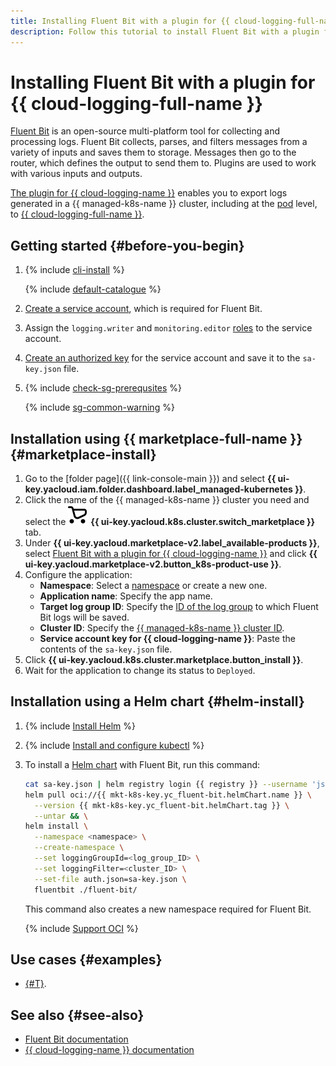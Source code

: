 ```yaml
---
title: Installing Fluent Bit with a plugin for {{ cloud-logging-full-name }}
description: Follow this tutorial to install Fluent Bit with a plugin for {{ cloud-logging-name }}.
---
```


# Installing Fluent Bit with a plugin for {{ cloud-logging-full-name }}


[Fluent Bit](https://www.fluentbit.io/) is an open-source multi-platform tool for collecting and processing logs. Fluent Bit collects, parses, and filters messages from a variety of inputs and saves them to storage. Messages then go to the router, which defines the output to send them to. Plugins are used to work with various inputs and outputs.

[The plugin for {{ cloud-logging-name }}](/marketplace/products/yc/fluent-bit) enables you to export logs generated in a {{ managed-k8s-name }} cluster, including at the [pod](../../concepts/index.md#pod) level, to [{{ cloud-logging-full-name }}](../../../logging/).

## Getting started {#before-you-begin}

1. {% include [cli-install](../../../_includes/cli-install.md) %}

   {% include [default-catalogue](../../../_includes/default-catalogue.md) %}

1. [Create a service account](../../../iam/operations/sa/create.md), which is required for Fluent Bit.
1. Assign the `logging.writer` and `monitoring.editor` [roles](../../../iam/operations/sa/assign-role-for-sa.md) to the service account.
1. [Create an authorized key](../../../iam/operations/sa/create-access-key.md) for the service account and save it to the `sa-key.json` file.

1. {% include [check-sg-prerequsites](../../../_includes/managed-kubernetes/security-groups/check-sg-prerequsites-lvl3.md) %}

    {% include [sg-common-warning](../../../_includes/managed-kubernetes/security-groups/sg-common-warning.md) %}

## Installation using {{ marketplace-full-name }} {#marketplace-install}

1. Go to the [folder page]({{ link-console-main }}) and select **{{ ui-key.yacloud.iam.folder.dashboard.label_managed-kubernetes }}**.
1. Click the name of the {{ managed-k8s-name }} cluster you need and select the ![image](../../../_assets/console-icons/shopping-cart.svg) **{{ ui-key.yacloud.k8s.cluster.switch_marketplace }}** tab.
1. Under **{{ ui-key.yacloud.marketplace-v2.label_available-products }}**, select [Fluent Bit with a plugin for {{ cloud-logging-name }}](/marketplace/products/yc/fluent-bit) and click **{{ ui-key.yacloud.marketplace-v2.button_k8s-product-use }}**.
1. Configure the application:
   * **Namespace**: Select a [namespace](../../concepts/index.md#namespace) or create a new one.
   * **Application name**: Specify the app name.
   * **Target log group ID**: Specify the [ID of the log group](../../../logging/operations/list.md) to which Fluent Bit logs will be saved.
   * **Cluster ID**: Specify the [{{ managed-k8s-name }} cluster ID](../kubernetes-cluster/kubernetes-cluster-list.md).
   * **Service account key for {{ cloud-logging-name }}**: Paste the contents of the `sa-key.json` file.
1. Click **{{ ui-key.yacloud.k8s.cluster.marketplace.button_install }}**.
1. Wait for the application to change its status to `Deployed`.

## Installation using a Helm chart {#helm-install}

1. {% include [Install Helm](../../../_includes/managed-kubernetes/helm-install.md) %}
1. {% include [Install and configure kubectl](../../../_includes/managed-kubernetes/kubectl-install.md) %}
1. To install a [Helm chart](https://helm.sh/docs/topics/charts/) with Fluent Bit, run this command:

   ```bash
   cat sa-key.json | helm registry login {{ registry }} --username 'json_key' --password-stdin && \
   helm pull oci://{{ mkt-k8s-key.yc_fluent-bit.helmChart.name }} \
     --version {{ mkt-k8s-key.yc_fluent-bit.helmChart.tag }} \
     --untar && \
   helm install \
     --namespace <namespace> \
     --create-namespace \
     --set loggingGroupId=<log_group_ID> \
     --set loggingFilter=<cluster_ID> \
     --set-file auth.json=sa-key.json \
     fluentbit ./fluent-bit/
   ```

   This command also creates a new namespace required for Fluent Bit.

   {% include [Support OCI](../../../_includes/managed-kubernetes/note-helm-experimental-oci.md) %}

## Use cases {#examples}

* [{#T}](../../tutorials/fluent-bit-logging.md).

## See also {#see-also}

* [Fluent Bit documentation](https://docs.fluentbit.io/manual)
* [{{ cloud-logging-name }} documentation](../../../logging/)
